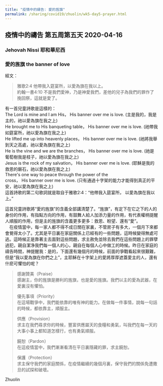 ```yaml
---
title: "疫情中的禱告: 愛的旌旗"
permalink: /sharing/covid19/zhuolin/wk5-day5-prayer.html
---
```

## 疫情中的禱告 第五周第五天 2020-04-16

### Jehovah Nissi 耶和華尼西
### 愛的旌旗 the banner of love

經文：
> 雅歌2:4 他帶我入筵宴所，以愛為旗在我以上。  
> 約翰一書4:10 不是我們愛神，乃是神愛我們，差他的兒子為我們的罪作了挽回祭，這就是愛了。

有一首兒童詩歌是這樣的：  
The Lord is mine and I am His， His banner over me is love. (主是我的，我是主的，祂以愛為旗在我之上)  
He brought me to His banqueting table， His banner over me is love. (祂帶我如筵宴所，祂以愛為旗在我之上)  
He lifted me up into heavenly places， His banner over me is love.  (祂將我舉到天之高處，祂以愛為旗在我之上)  
He is the vine and we are the branches， His banner over me is love. (祂是葡萄樹我是枝子，祂以愛為旗在我之上)  
Jesus is the rock of my salvation， His banner over me is love. (耶穌是我的救恩的磐石，祂以愛為旗在我之上)  
There's one way to peace through the power of the  
cross， His banner over me is love. (只有通過十字架的能力才能得到真正的平安，祂以愛為旗在我之上)  
這首詩歌的第二句歌詞就是取自于雅歌2:4：“他帶我入筵宴所， 以愛為旗在我以上。”  

這首兒童詩歌將“愛的旌旗”的含義全部講清楚了。“旌旗”，有定下在它之下的人的身份的作用，有指點方向的作用，有鼓舞人給人加添力量的作用，有代表權柄提醒人順服的作用，但是主的旌旗的含義更多更多：救恩、盼望、還有“愛”。  
　在疫情當中，每一家人都不得不成日關在家裏，不管房子有多大，一個月下來都會覺得太小了。尤其是平日裏在家庭關係上已經有的一些問題，這時候變得無處可逃。這時候正是靠著主去面對這些問題，求主赦免並除去我們在這些問題上的罪孽過犯，親自潔净我們每一個人的心，親自在每個人心中做工的時候。昨日在家庭的禱告時間，神提醒我：是的，下面還有幾個月的時候，前面的爭戰看起來很艱難，但是“我以愛為旗在你們之上”，主耶穌在十字架上的愛將厚厚遮蓋愛主的人，還有什麽可懼怕的呢？  


> 感謝贊美（Praise）  
> 感謝主，你的旌旗是勝利的旌旗，也是愛的旌旗。我們以主的愛為武器，在愛裏沒有懼怕。
>  
> 優先事項（Priority）  
> 在這場戰爭中，我們能依靠的唯有神的能力。在做每一件事情，說每一句話的時候，都依靠主，順服主。
>
> 供應（Provision）  
> 求主在我們尋求你的時候，豐富供應屬天的食糧和勇氣，叫我們在每一天的大事小事上都知道怎樣行，也有勇氣順服。
>
> 饒恕（Pardon）  
> 在這疫情當中，我們漸漸看清在平日裏隱藏的罪，求主饒恕。
>
> 保護（Protection）  
> 求主保守我們的家庭關係，在疫情繼續的幾個月裏，保守我們的關係免遭撒旦的試探和破壞。

Zhuolin
